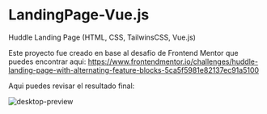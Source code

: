 # LandingPage-Vue.js
Huddle Landing Page (HTML, CSS, TailwinsCSS, Vue.js)

Este proyecto fue creado en base al desafío de Frontend Mentor que puedes encontrar aqui: 
https://www.frontendmentor.io/challenges/huddle-landing-page-with-alternating-feature-blocks-5ca5f5981e82137ec91a5100

Aqui puedes revisar el resultado final: 


![desktop-preview](https://github.com/VickyAzola/LandingPage-Vue.js/assets/116470398/405d2753-16a5-4f84-8653-34718fc78e8a)
